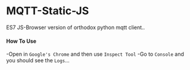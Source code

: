 # MQTT-Static-JS
ES7 JS-Browser version of orthodox python mqtt client..

#### How To Use
-Open in `Google's Chrome` and then use `Inspect Tool`
-Go to `Console` and you should see the `Logs`...
